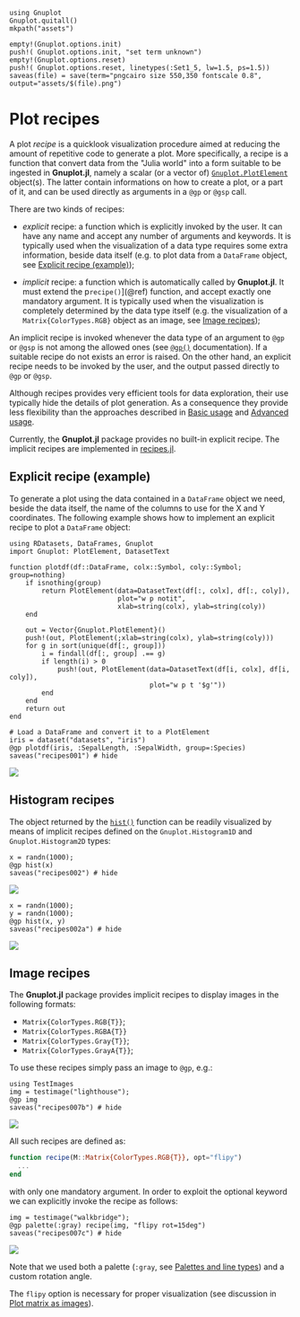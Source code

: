```@setup abc
using Gnuplot
Gnuplot.quitall()
mkpath("assets")

empty!(Gnuplot.options.init)
push!( Gnuplot.options.init, "set term unknown")
empty!(Gnuplot.options.reset)
push!( Gnuplot.options.reset, linetypes(:Set1_5, lw=1.5, ps=1.5))
saveas(file) = save(term="pngcairo size 550,350 fontscale 0.8", output="assets/$(file).png")
```


# Plot recipes

A plot *recipe* is a quicklook visualization procedure aimed at reducing the amount of repetitive code to generate a plot.  More specifically, a recipe is a function that convert data from the "Julia world" into a form suitable to be ingested in **Gnuplot.jl**, namely a scalar (or a vector of) [`Gnuplot.PlotElement`](@ref) object(s).  The latter contain informations on how to create a plot, or a part of it, and can be used directly as arguments in a `@gp` or `@gsp` call.

There are two kinds of recipes:

- *explicit* recipe: a function which is explicitly invoked by the user.  It can have any name and accept any number of arguments and keywords.  It is typically used when the visualization of a data type requires some extra information, beside data itself (e.g. to plot data from a `DataFrame` object, see [Explicit recipe (example)](@ref));

- *implicit* recipe: a function which is automatically called by **Gnuplot.jl**.  It must extend the p`recipe()`](@ref) function, and accept exactly one mandatory argument.  It is typically used when the visualization is completely determined by the data type itself (e.g. the visualization of a `Matrix{ColorTypes.RGB}` object as an image, see [Image recipes](@ref));

An implicit recipe is invoked whenever the data type of an argument to `@gp` or `@gsp` is not among the allowed ones (see [`@gp()`](@ref) documentation).  If a suitable recipe do not exists an error is raised.  On the other hand, an explicit recipe needs to be invoked by the user, and the output passed directly to `@gp` or `@gsp`.

Although recipes provides very efficient tools for data exploration, their use typically hide the details of plot generation.  As a consequence they provide less flexibility than the approaches described in [Basic usage](@ref) and [Advanced usage](@ref).

Currently, the **Gnuplot.jl** package provides no built-in explicit recipe.  The implicit recipes are implemented in [recipes.jl](https://github.com/gcalderone/Gnuplot.jl/blob/master/src/recipes.jl).



## Explicit recipe (example)

To generate a plot using the data contained in a `DataFrame` object we need, beside the data itself, the name of the columns to use for the X and Y coordinates.  The following example shows how to implement an explicit recipe to plot a `DataFrame` object:
```@example abc
using RDatasets, DataFrames, Gnuplot
import Gnuplot: PlotElement, DatasetText

function plotdf(df::DataFrame, colx::Symbol, coly::Symbol; group=nothing)
    if isnothing(group)
        return PlotElement(data=DatasetText(df[:, colx], df[:, coly]),
                           plot="w p notit",
                           xlab=string(colx), ylab=string(coly))
    end

    out = Vector{Gnuplot.PlotElement}()
    push!(out, PlotElement(;xlab=string(colx), ylab=string(coly)))
    for g in sort(unique(df[:, group]))
        i = findall(df[:, group] .== g)
        if length(i) > 0
            push!(out, PlotElement(data=DatasetText(df[i, colx], df[i, coly]),
                                   plot="w p t '$g'"))
        end
    end
    return out
end

# Load a DataFrame and convert it to a PlotElement
iris = dataset("datasets", "iris")
@gp plotdf(iris, :SepalLength, :SepalWidth, group=:Species)
saveas("recipes001") # hide
```
![](assets/recipes001.png)



## Histogram recipes
The object returned by the [`hist()`](@ref) function can be readily visualized by means of implicit recipes defined on the `Gnuplot.Histogram1D` and `Gnuplot.Histogram2D` types:

```@example abc
x = randn(1000);
@gp hist(x)
saveas("recipes002") # hide
```
![](assets/recipes002.png)


```@example abc
x = randn(1000);
y = randn(1000);
@gp hist(x, y)
saveas("recipes002a") # hide
```
![](assets/recipes002a.png)




## Image recipes

The **Gnuplot.jl** package provides implicit recipes to display images in the following formats:
- `Matrix{ColorTypes.RGB{T}}`;
- `Matrix{ColorTypes.RGBA{T}}`
- `Matrix{ColorTypes.Gray{T}}`;
- `Matrix{ColorTypes.GrayA{T}}`;

To use these recipes simply pass an image to `@gp`, e.g.:
```@example abc
using TestImages
img = testimage("lighthouse");
@gp img
saveas("recipes007b") # hide
```
![](assets/recipes007b.png)


All such recipes are defined as:
```julia
function recipe(M::Matrix{ColorTypes.RGB{T}}, opt="flipy")
  ...
end
```
with only one mandatory argument.  In order to exploit the optional keyword we can explicitly invoke the recipe as follows:
```@example abc
img = testimage("walkbridge");
@gp palette(:gray) recipe(img, "flipy rot=15deg")
saveas("recipes007c") # hide
```
![](assets/recipes007c.png)

Note that we used both a palette (`:gray`, see [Palettes and line types](@ref)) and a custom rotation angle.


The `flipy` option is necessary for proper visualization (see discussion in [Plot matrix as images](@ref)).
